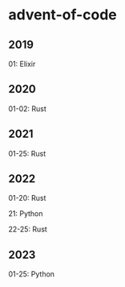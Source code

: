 # advent-of-code

## 2019

01: Elixir

## 2020

01-02: Rust

## 2021

01-25: Rust

## 2022

01-20: Rust

21: Python

22-25: Rust

## 2023

01-25: Python
